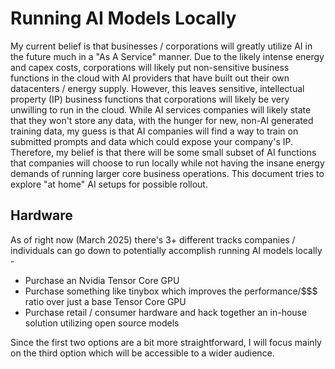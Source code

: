 # Running AI Models Locally

My current belief is that businesses / corporations will greatly utilize AI in the future much in a "As A Service" manner. Due to the likely intense energy and capex costs, corporations will likely put non-sensitive business functions in the cloud with AI providers that have built out their own datacenters / energy supply. However, this leaves sensitive, intellectual property (IP) business functions that corporations will likely be very unwilling to run in the cloud. While AI services companies will likely state that they won't store any data, with the hunger for new, non-AI generated training data, my guess is that AI companies will find a way to train on submitted prompts and data which could expose your company's IP. Therefore, my belief is that there will be some small subset of AI functions that companies will choose to run locally while not having the insane energy demands of running larger core business operations. This document tries to explore "at home" AI setups for possible rollout.

## Hardware

As of right now (March 2025) there's 3+ different tracks companies / individuals can go down to potentially accomplish running AI models locally - 
* Purchase an Nvidia Tensor Core GPU
* Purchase something like tinybox which improves the performance/$$$ ratio over just a base Tensor Core GPU
* Purchase retail / consumer hardware and hack together an in-house solution utilizing open source models

Since the first two options are a bit more straightforward, I will focus mainly on the third option which will be accessible to a wider audience.
